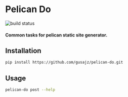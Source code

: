 # Pelican Do
![build status](https://img.shields.io/shippable/5457ba44a85d45d063d8dff6.svg)

#### Common tasks for pelican static site generator.

Installation
------------
```bash
pip install https://github.com/gusajz/pelican-do.git
```


Usage
-----

```bash
pelican-do post --help
```
